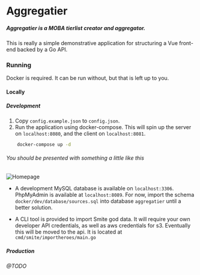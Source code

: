 # Aggregatier

##### Aggregatier is a MOBA tierlist creator and aggregator.
This is really a simple demonstrative application for structuring a Vue front-end backed by a Go API.

### Running
Docker is required. It can be run without, but that is left up to you.

#### Locally
##### Development
1. Copy `config.example.json` to `config.json`.
2. Run the application using docker-compose. This will spin up the server on `localhost:8080`, and the client on `localhost:8081`.
```bash
    docker-compose up -d
```

###### You should be presented with something a little like this
![Homepage](https://raw.githubusercontent.com/Galaco/aggregatier/master/.github/docs/repo/aggregatier.png)

* A development MySQL database is available on `localhost:3306`. PhpMyAdmin is available at `localhost:8089`. For now, 
import the schema `docker/dev/database/sources.sql` into database `aggregatier` until a better solution.

* A CLI tool is provided to import Smite god data. It will require your own developer API credentials, as well as aws 
credentials for s3. Eventually this will be moved to the api. It is located at `cmd/smite/importheroes/main.go`

##### Production

###### @TODO